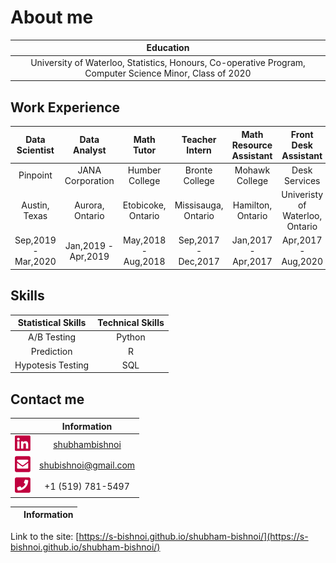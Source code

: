# About me


| Education |
| :---: |
| University of Waterloo, Statistics, Honours, Co-operative Program, Computer Science Minor, Class of 2020 |




## Work Experience

| Data Scientist | Data Analyst | Math Tutor | Teacher Intern | Math Resource Assistant | Front Desk Assistant |
| :---: | :---: | :---: | :---: | :---: | :---: |
| Pinpoint | JANA Corporation |  Humber College | Bronte College | Mohawk College | Desk Services |
| Austin, Texas | Aurora, Ontario |  Etobicoke, Ontario | Missisauga, Ontario | Hamilton, Ontario | Univeristy of Waterloo, Ontario |
| Sep,2019 - Mar,2020 | Jan,2019 - Apr,2019 |  May,2018 - Aug,2018 | Sep,2017 - Dec,2017 | Jan,2017 - Apr,2017 | Apr,2017 - Aug,2020 |

## Skills

| Statistical Skills | Technical Skills |
|       :---:        |       :---:      | 
| A/B Testing        | Python           |
| Prediction         | R                |
| Hypotesis Testing  | SQL              |

## Contact me

|  | Information |
| :---: | :---: |
| [<img src="./images/linkedin.png" width="25"/>](./images/linkedin.png) | [shubhambishnoi](https://www.linkedin.com/in/shubhambishnoi/) |
| [<img src="./images/email.png" width="25"/>](./images/email.png) | [shubishnoi@gmail.com](mailto:shubishnoi@gmail.com) |
| [<img src="./images/phone.png" width="25"/>](./images/phone.png) | +1 (519) 781-5497 |

|  | Information |
| :---: | :---: |

Link to the site: [https://s-bishnoi.github.io/shubham-bishnoi/](https://s-bishnoi.github.io/shubham-bishnoi/)
